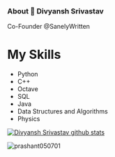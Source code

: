 ### About 👋 Divyansh Srivastav
Co-Founder @SanelyWritten

 # My Skills
 - Python
 - C++
 - Octave
 - SQL
 - Java
 - Data Structures and Algorithms
 - Physics


[![Divyansh Srivastav github stats](https://github-readme-stats.vercel.app/api?username=prashant050701)](https://github.com/prashant050701/github-readme-stats)
<p align="left"> <img src="https://komarev.com/ghpvc/?username=prashant050701" alt="prashant050701" /> </p>

<!--
**prashant050701/prashant050701** is a ✨ _special_ ✨ repository because its `README.md` (this file) appears on your GitHub profile.

Here are some ideas to get you started:

- 🔭 I’m currently working on ...
- 🌱 I’m currently learning ...
- 👯 I’m looking to collaborate on ...
- 🤔 I’m looking for help with ...
- 💬 Ask me about ...
- 📫 How to reach me: ...
- 😄 Pronouns: ...
- ⚡ Fun fact: ...
-->
